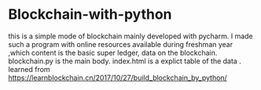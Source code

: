 # Blockchain-with-python
this is a simple mode of blockchain mainly developed with pycharm.
I made such a program with online resources available during freshman year ,which  content is the basic super ledger, data on the blockchain.
blockchain.py is the main body.
index.html is a explict table of the data .
learned from https://learnblockchain.cn/2017/10/27/build_blockchain_by_python/

